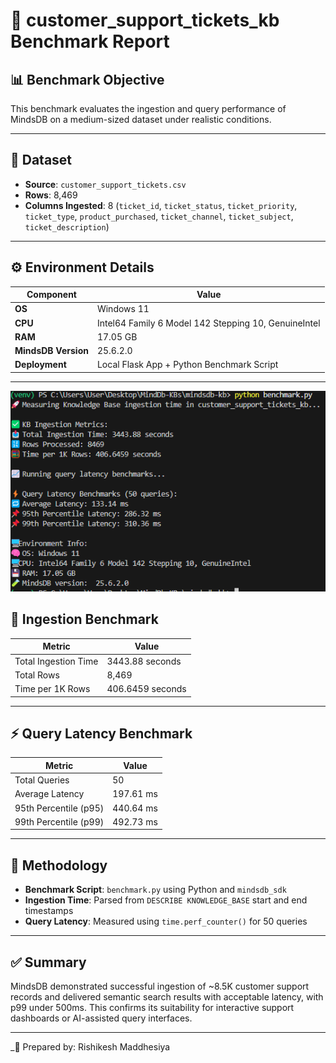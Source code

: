 # 🧪 customer_support_tickets_kb Benchmark Report

## 📊 Benchmark Objective

This benchmark evaluates the ingestion and query performance of MindsDB on a medium-sized dataset under realistic conditions.

---

## 📁 Dataset

- **Source**: `customer_support_tickets.csv`
- **Rows**: 8,469
- **Columns Ingested**: 8 (`ticket_id`, `ticket_status`, `ticket_priority`, `ticket_type`, `product_purchased`, `ticket_channel`, `ticket_subject`, `ticket_description`)

---

## ⚙️ Environment Details

| Component           | Value                                                               |
|--------------------|---------------------------------------------------------------------|
| **OS**             | Windows 11                                                           |
| **CPU**            | Intel64 Family 6 Model 142 Stepping 10, GenuineIntel                 |
| **RAM**            | 17.05 GB                                                             |
| **MindsDB Version**| 25.6.2.0                                 |
| **Deployment**     | Local Flask App + Python Benchmark Script                            |

---
![alt text](image.png)

## 🚀 Ingestion Benchmark

| Metric               | Value            |
|----------------------|------------------|
| Total Ingestion Time | 3443.88 seconds   |
| Total Rows           | 8,469            |
| Time per 1K Rows     | 406.6459 seconds    |

---

## ⚡ Query Latency Benchmark

| Metric                  | Value         |
|-------------------------|---------------|
| Total Queries           | 50            |
| Average Latency         | 197.61 ms     |
| 95th Percentile (p95)   | 440.64 ms     |
| 99th Percentile (p99)   | 492.73 ms     |

---

## 🧪 Methodology

- **Benchmark Script**: `benchmark.py` using Python and `mindsdb_sdk`
- **Ingestion Time**: Parsed from `DESCRIBE KNOWLEDGE_BASE` start and end timestamps
- **Query Latency**: Measured using `time.perf_counter()` for 50 queries

---

## ✅ Summary

MindsDB demonstrated successful ingestion of ~8.5K customer support records and delivered semantic search results with acceptable latency, with p99 under 500ms. This confirms its suitability for interactive support dashboards or AI-assisted query interfaces.

---

_📝 Prepared by: Rishikesh Maddhesiya  

